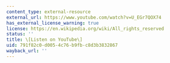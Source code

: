 ```yaml
---
content_type: external-resource
external_url: https://www.youtube.com/watch?v=U_EGr7QOX74
has_external_license_warning: true
license: https://en.wikipedia.org/wiki/All_rights_reserved
status: ''
title: \[Listen on YouTube\]
uid: 791f82c0-d005-4c76-b9fb-c8d3b3832867
wayback_url: ''
---
```

